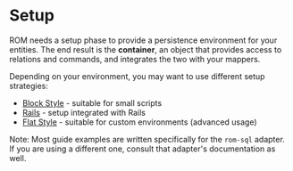 # Setup

ROM needs a setup phase to provide a persistence environment for your entities. The end
result is the **container**, an object that provides access to relations and commands, and integrates
the two with your mappers.

Depending on your environment, you may want to use different setup strategies:

* [Block Style](/learn/setup/block-style) - suitable for small scripts
* [Rails](/learn/setup/rails) - setup integrated with Rails
* [Flat Style](/learn/advanced/flat-style) - suitable for custom environments (advanced usage)

<aside class="well">
   Note: Most guide examples are written specifically for the <code>rom-sql</code> adapter.
   If you are using a different one, consult that adapter's documentation as well.
</aside>

